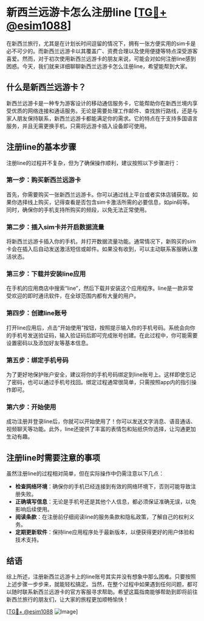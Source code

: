 # 新西兰远游卡怎么注册line [[TG💪+ @esim1088](https://t.me/s/esim1088)]

在新西兰旅行，尤其是在计划长时间逗留的情况下，拥有一张方便实用的sim卡是必不可少的。而新西兰远游卡以其覆盖广、资费合理以及使用便捷等特点深受游客喜爱。然而，对于初次使用新西兰远游卡的朋友来说，可能会对如何注册line感到困惑。今天，我们就来详细聊聊新西兰远游卡怎么注册line，希望能帮到大家。

## 什么是新西兰远游卡？

新西兰远游卡是一种专为游客设计的移动通信服务卡，它能帮助你在新西兰境内享受优质的网络连接和通话服务。无论是需要处理工作邮件、查找旅行路线，还是与家人朋友保持联系，新西兰远游卡都能满足你的需求。它的特点在于支持多国语言服务，并且无需更换手机，只需将远游卡插入设备即可使用。

## 注册line的基本步骤

注册line的过程并不复杂，但为了确保操作顺利，建议按照以下步骤进行：

### 第一步：购买新西兰远游卡

首先，你需要购买一张新西兰远游卡。你可以通过线上平台或者实体店铺获取。如果你选择线上购买，记得查看是否包含sim卡激活所需的必要信息，如pin码等。同时，确保你的手机支持所购买的频段，以免无法正常使用。

### 第二步：插入sim卡并开启数据流量

将新西兰远游卡插入你的手机，并打开数据流量功能。通常情况下，新购买的sim卡会在插入后自动发送激活短信或邮件。如果没有收到，可以主动联系客服确认激活状态。

### 第三步：下载并安装line应用

在手机的应用商店中搜索“line”，然后下载并安装这个应用程序。line是一款非常受欢迎的即时通讯软件，在全球范围内都有大量的用户。

### 第四步：创建line账号

打开line应用后，点击“开始使用”按钮，按照提示输入你的手机号码。系统会向你的手机号发送验证码，输入验证码后即可完成账号创建。在此过程中，你可能需要设置密码以及添加好友等基本信息。

### 第五步：绑定手机号码

为了更好地保护账户安全，建议将你的手机号码绑定到line账号上。这样即使忘记了密码，也可以通过手机号找回。绑定过程通常很简单，只需按照app内的指引操作即可。

### 第六步：开始使用

成功注册并登录line后，你就可以开始使用了！你可以发送文字消息、语音通话、视频聊天等功能。此外，line还提供了丰富的表情包和贴纸供你选择，让沟通更加生动有趣。

## 注册line时需要注意的事项

虽然注册line的过程相对简单，但在实际操作中仍需注意以下几点：

- **检查网络环境**：确保你的手机已经连接到有效的网络环境下，否则可能导致注册失败。
- **正确填写信息**：无论是手机号还是其他个人信息，都必须保证准确无误，以免影响后续使用。
- **阅读条款**：在注册前仔细阅读line的服务条款和隐私政策，了解自己的权利义务。
- **定期更新软件**：保持line应用程序处于最新版本，以便获得更好的用户体验和技术支持。

## 结语

综上所述，注册新西兰远游卡上的line账号其实并没有想象中那么困难。只要按照上述步骤一步步来，就能轻松搞定。当然，在整个过程中如果遇到任何问题，都可以随时联系新西兰远游卡的官方客服寻求帮助。希望这篇指南能够帮助到即将前往新西兰旅行的朋友们，让大家的旅程更加顺畅愉快！

[[TG💪+ @esim1088](https://t.me/s/esim1088) ![Image](https://i.postimg.cc/4NQfJmqS/Snipaste-2025-05-13-00-14-12.png)]
